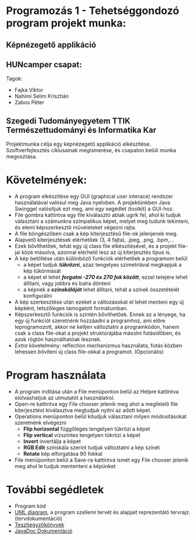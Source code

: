 # Programozás 1 - Tehetséggondozó program projekt munka:
## Képnézegető applikáció

## HUNcamper csapat:
Tagok:
- Fajka Viktor
- Nahimi Selim Krisztián
- Zabos Péter

## Szegedi Tudományegyetem TTIK Természettudományi és Informatika Kar

Projektmunka célja egy képnézegető applikáció elkészítése. Szoftverfejlesztés ciklusainak megismerése, és csapaton belüli munka megosztása.

# Követelmények:
- A program elkészítése egy GUI (graphical user interace) rendszer használatával valósul meg Java nyelvben. A projektünkben Java Swinggel valósítjuk ezt meg, ami egy segédlet (toolkit) a GUI-hoz.
- File gombra kattintva egy file kiválasztó ablak ugrik fel, ahol ki tudjuk választani a számunkra szimpatikus képet, melyet meg tudunk tekinteni, és elemi képszerkesztő műveleteket végezni rajta.
- A file böngészőben csak a kép kiterjesztésű file-ok jelenjenek meg.
- Alapvető kiterjesztések elérhetőek (3, 4 fajta), .jpeg, .png, .bpm,...
- Ezek bővíthetőek, tehát egy új class file elkészítésével, és a projekt file-jai közé másolva, azonnal elérhető lesz az új kiterjesztés típus is.
- A kép betöltése után különböző funkciók elérhetőek a programom belül
  - a képet tudjuk ***tükrözni***, azaz tengelyes szimetriával megkapjuk a kép tükörmását
  - a képet el lehet ***forgatni -270 és 270 fok között***, ezzel tetejére lehet állítani, vagy jobbra és balra dönteni
  - a képnek a ***színskáláját*** lehet állítani, tehát a színek összetételét konfigurálni
- A kép szerkesztése után ezeket a változásokat el lehet menteni egy új képként, tetszőleges támogatott formátumban.
- Képszerkesztő funkciók is szintén bővíthetőek. Ennek az a lényege, ha egy új funkciót szeretnénk hozzáadni a programhoz, ami előre leprogramozott, akkor ne kelljen változtatni a programkódon, hanem csak a class file-okat a projekt struktúrájába másolni futásidőben, és azok rögtön használhatóak lesznek.
- *Extra* követelmény: reflection mechanizmus használata, futás közben lehessen bővíteni új class file-okkal a programot. (Opcionális)

# Program használata
- A program indítása után a File menüponton belül az Helpre kattintva elolvashatjuk az utmutatót a használatrol. 
- Open-re kattintva egy File chooser jelenik meg ahol a megfelelő file kiterjesztést kiválasztva megtudjuk nyitni az adott képet.
- Operations menüponton belül kitudjuk választani milyen módosításokat szeretnénk elvégezni
  - **Flip horizontal** függőleges tengelyen tükrözi a képet 
  - **Flip vertical** vizszintes tengelyen tükrözi a képet
  - **Invert** invertálja a képet
  - **RGB Edit** színskála szerint tudjuk változtatni a kép színét
  - **Rotate** kép elforgatása 90 fokkal
- File menüponton belül a Save-ra kattintva ismét egy File chooser jelenik meg ahol le tudjuk mententeni a képünket

  

# További segédletek

- Program kód
- [UML diagram](UML/UML.png), a program szellemi tervét és alapjait reprezentáló tervrajz. (tervdokumentáció)
- [Tesztjegyzőkönyvek](Test.md)
- [JavaDoc Dokumentáció](https://huncamper.github.io/prog1-projekt/)

